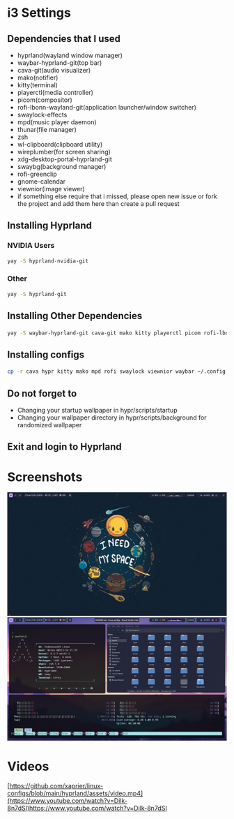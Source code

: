 # i3 Settings

## Dependencies that I used

- hyprland(wayland window manager)
- waybar-hyprland-git(top bar)
- cava-git(audio visualizer)
- mako(notifier)
- kitty(terminal)
- playerctl(media controller)
- picom(compositor)
- rofi-lbonn-wayland-git(application launcher/window switcher)
- swaylock-effects
- mpd(music player daemon)
- thunar(file manager)
- zsh
- wl-clipboard(clipboard utility)
- wireplumber(for screen sharing)
- xdg-desktop-portal-hyprland-git
- swaybg(background manager)
- rofi-greenclip
- gnome-calendar
- viewnior(image viewer)
- if something else require that i missed, please open new issue or fork the project and add them here than create a pull request

## Installing Hyprland

### NVIDIA Users

```sh
yay -S hyprland-nvidia-git
```

### Other

```sh
yay -S hyprland-git
```

## Installing Other Dependencies
```sh
yay -S waybar-hyprland-git cava-git mako kitty playerctl picom rofi-lbonn-wayland-git swaylock-effects mpd thunar zsh wl-clipboard wireplumber xdg-desktop-portal-hyprland-git swaybg rofi-greenclip gnome-calendar viewnior
```

## Installing configs
```sh
cp -r cava hypr kitty mako mpd rofi swaylock viewnior waybar ~/.config
```

## Do not forget to

- Changing your startup wallpaper in hypr/scripts/startup
- Changing your wallpaper directory in hypr/scripts/background for randomized wallpaper

## Exit and login to Hyprland

# Screenshots

<img src="assets/desktop.png">
<img src="assets/desktop_with_progs.png">

# Videos
[https://github.com/xaprier/linux-configs/blob/main/hyprland/assets/video.mp4](https://www.youtube.com/watch?v=Dilk-8n7dSI)https://www.youtube.com/watch?v=Dilk-8n7dSI
